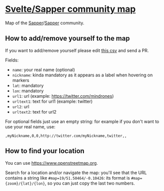 # [Svelte/Sapper community map](https://mindrones.github.io/svelte-sapper-community/)

Map of the [Sapper](https://svelte.technology)/[Sapper](https://sapper.svelte.technology) community.

## How to add/remove yourself to the map

If you want to add/remove yourself please edit [this csv](https://github.com/mindrones/svelte-sapper-community/blob/gh-pages/community.csv) and send a PR.

Fields:
- `name`: your real name (optional)
- `nickname`: kinda mandatory as it appears as a label when hovering on markers
- `lat`: mandatory
- `lon`: mandatory
- `url1`: url (example: https://twitter.com/mindrones)
- `urltext1`: text for url1 (example: twitter)
- `url2`: url
- `urltext2`: text for url2

For optional fields just use an empty string: for example if you don't want to use your real name, use:

`,myNickname,0,0,http://twitter.com/myNickname,twitter,,`

## How to find your location

You can use https://www.openstreetmap.org.

Search for a location and/or navigate the map: you'll see that the URL contains a string like `#map=19/51.50464/-0.10426`: its format is `#map={zoom}/{lat}/{lon}`, so you can just copy the last two numbers.
